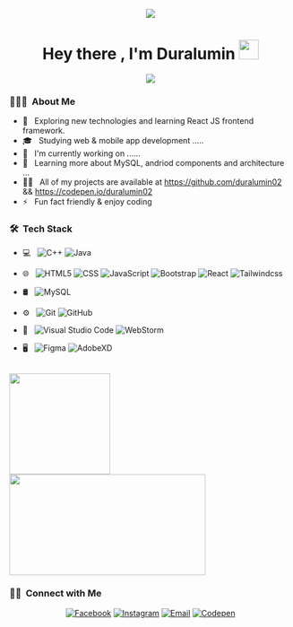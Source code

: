 <p align="center">
<img src="https://media3.giphy.com/media/nkLB4Gp8H6hFe/giphy.gif?cid=ecf05e47dthdxlcu6bayjnbc4cswg60rbw5jm4z6f88hfkhd&rid=giphy.gif" style="align=center"></img>
</p>

<h1 align="center">Hey there , I'm Duralumin <img src="https://media.giphy.com/media/hvRJCLFzcasrR4ia7z/giphy.gif" width="35"></h1>
<p align="center">
  <a href="https://github.com/DenverCoder1/readme-typing-svg"><img src="https://readme-typing-svg.herokuapp.com?lines=Frontend+Web+Developer;Coding+Hobbyist;KBTS,LAP%20alumnus;Detail%20Oriented%20Person;Newbie%20but%20tend%20to%20be%20Specialist;Always%20learning%20new%20things&center=true&width=500&height=50"></a>
</p>

<h3> 👨🏻‍💻 &nbsp;About Me </h3>

- 🤔 &nbsp; Exploring new technologies and learning React JS frontend framework.
- 🎓 &nbsp; Studying web & mobile app development .....
- 💼 &nbsp; I'm currently working on ......
- 🌱 &nbsp; Learning more about MySQL, andriod components and architecture ...
- 👨‍💻 &nbsp; All of my projects are available at https://github.com/duralumin02 && https://codepen.io/duralumin02
- ⚡ &nbsp; Fun fact friendly & enjoy coding

<h3> 🛠 &nbsp;Tech Stack</h3>

- 💻 &nbsp;
  ![C++](https://img.shields.io/badge/-C++-333333?style=flat&logo=C%2B%2B&logoColor=00599C)
  ![Java](https://img.shields.io/badge/-Java-333333?style=flat&logo=Java&logoColor=007396)
 
- 🌐 &nbsp;
  ![HTML5](https://img.shields.io/badge/-HTML5-333333?style=flat&logo=HTML5)
  ![CSS](https://img.shields.io/badge/-CSS-333333?style=flat&logo=CSS3&logoColor=1572B6)
  ![JavaScript](https://img.shields.io/badge/-JavaScript-333333?style=flat&logo=javascript)
  ![Bootstrap](https://img.shields.io/badge/-Bootstrap-333333?style=flat&logo=bootstrap&logoColor=563D7C)
  ![React](https://img.shields.io/badge/-React-333333?style=flat&logo=react)
  ![Tailwindcss](https://img.shields.io/badge/-TailwindCSS-333333?style=flat&logo=tailwindcss)
  
- 🛢 &nbsp;
  ![MySQL](https://img.shields.io/badge/-MySQL-333333?style=flat&logo=mysql)
  
- ⚙️ &nbsp;
  ![Git](https://img.shields.io/badge/-Git-333333?style=flat&logo=git)
  ![GitHub](https://img.shields.io/badge/-GitHub-333333?style=flat&logo=github)
  
- 🔧 &nbsp;
  ![Visual Studio Code](https://img.shields.io/badge/-Visual%20Studio%20Code-333333?style=flat&logo=visual-studio-code&logoColor=007ACC)
  ![WebStorm](https://img.shields.io/badge/-WebStorm-333333?style=flat&logo=webstorm)
  
- 🖥 &nbsp;
  ![Figma](https://img.shields.io/badge/-Figma-333333?style=flat&logo=figma)
  ![AdobeXD](https://img.shields.io/badge/-AdobeXD-333333?style=flat&logo=adobe-xd)

<br/>

<a href="https://github.com/AVS1508">
  <img height="180em" src="https://github-readme-stats.vercel.app/api?username=duralumin02&theme=buefy&show_icons=true" />
  <img height="180em" width="350em" src="https://github-readme-stats.vercel.app/api/top-langs/?username=duralumin02&theme=buefy&layout=compact" />
</a>

<h3> 🤝🏻 &nbsp;Connect with Me </h3>

<p align="center">
  <a href="https://www.facebook.com/duralumin02/profile.php?id=100029334823159"><img alt="Facebook" src="https://img.shields.io/badge/Facebook-Duralumin__-blue?style=flat-square&logo=facebook"></a>
<a href="https://www.instagram.com/duralumin02/"><img alt="Instagram" src="https://img.shields.io/badge/Instagram-duralumin02__-blue?style=flat-square&logo=instagram"></a>
<a href="mailto:sawnaytharhpoe02@gamil.com"><img alt="Email" src="https://img.shields.io/badge/Email-sawnaytharhpoe02@gmail.com-blue?style=flat-square&logo=gmail"></a>
 <a href="https://codepen.io/duralumin02"><img alt="Codepen" src="https://img.shields.io/badge/Codepen-codepen.io/duralumin02-blue?style=flat-square&logo=gmail"></a>
</p>
